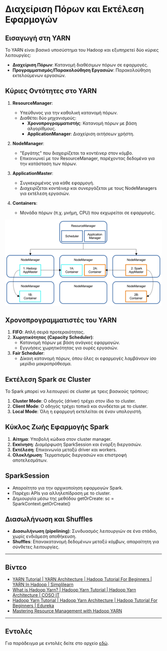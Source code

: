 # Διαχείριση Πόρων και Εκτέλεση Εφαρμογών

## Εισαγωγή στη YARN
Το YARN είναι βασικό υποσύστημα του Hadoop και εξυπηρετεί δύο κύριες λειτουργίες:
- **Διαχείριση Πόρων**: Κατανομή διαθέσιμων πόρων σε εφαρμογές.
- **Προγραμματισμός/Παρακολούθηση Εργασιών**: Παρακολούθηση εκτελούμενων εργασιών.

## Κύριες Οντότητες στο YARN
1. **ResourceManager**:
   - Υπεύθυνος για την καθολική κατανομή πόρων.
   - Διαθέτει δύο μηχανισμούς: 
     - **Χρονοπρογραμματιστής**: Κατανομή πόρων με βάση αλγορίθμους.
     - **ApplicationManager**: Διαχείριση αιτήσεων χρήστη.

2. **NodeManager**:
   - "Εργάτης" που διαχειρίζεται τα κοντέινερ στον κόμβο.
   - Επικοινωνεί με τον ResourceManager, παρέχοντας δεδομένα για την κατάσταση των πόρων.

3. **ApplicationMaster**:
   - Συγκεκριμένος για κάθε εφαρμογή.
   - Διαχειρίζεται κοντέινερ και συνεργάζεται με τους NodeManagers για εκτέλεση εργασιών.

4. **Containers**:
   - Μονάδα πόρων (π.χ. μνήμη, CPU) που εκχωρείται σε εφαρμογές.

![Κύριες Οντότητες στο YARN](ontotites.png)


## Χρονοπρογραμματιστές του YARN
1. **FIFO**: Απλή σειρά προτεραιότητας.
2. **Χωρητικότητας (Capacity Scheduler)**:
   - Κατανομή πόρων με βάση ανάγκες εφαρμογών.
   - Εγγυήσεις χωρητικότητας για ουρές εργασιών.
3. **Fair Scheduler**:
   - Δίκαιη κατανομή πόρων, όπου όλες οι εφαρμογές λαμβάνουν ίσο μερίδιο μακροπρόθεσμα.

## Εκτέλεση Spark σε Cluster
Το Spark μπορεί να λειτουργεί σε cluster με τρεις βασικούς τρόπους:
1. **Cluster Mode**: Ο οδηγός (driver) τρέχει στον ίδιο το cluster.
2. **Client Mode**: Ο οδηγός τρέχει τοπικά και συνδέεται με το cluster.
3. **Local Mode**: Όλη η εφαρμογή εκτελείται σε έναν υπολογιστή.

## Κύκλος Ζωής Εφαρμογής Spark
1. **Αίτημα**: Υποβολή κώδικα στον cluster manager.
2. **Εκκίνηση**: Διαμόρφωση SparkSession και έναρξη διεργασιών.
3. **Εκτέλεση**: Επικοινωνία μεταξύ driver και workers.
4. **Ολοκλήρωση**: Τερματισμός διεργασιών και επιστροφή αποτελεσμάτων.

## SparkSession
- Απαραίτητο για την αρχικοποίηση εφαρμογών Spark.
- Παρέχει APIs για αλληλεπίδραση με το cluster.
- Δημιουργία μέσω της μεθόδου getOrCreate: sc = SparkContext.getOrCreate()

## Διασωλήνωση και Shuffles
- **Διασωλήνωση (pipelining)**: Συνδυασμός λειτουργιών σε ένα στάδιο, χωρίς ενδιάμεση αποθήκευση.
- **Shuffles**: Επανακατανομή δεδομένων μεταξύ κόμβων, απαραίτητη για σύνθετες λειτουργίες.

---

## Βίντεο

- [YARN Tutorial | YARN Architecture | Hadoop Tutorial For Beginners | YARN In Hadoop | Simplilearn](https://youtu.be/KqaPMCMHH4g?si=2ku4dqU-Z3XTrsQB)    
- [What is Hadoop Yarn? | Hadoop Yarn Tutorial | Hadoop Yarn Architecture | COSO IT](https://youtu.be/ZFbkNY6Xn94?si=gOXqgcu-t4RTsMC6)   
- [Hadoop Yarn Tutorial | Hadoop Yarn Architecture | Hadoop Tutorial For Beginners | Edureka](https://youtu.be/2poZMI7it74?si=YyisFLpEgP_WxIrF)   
- [Mastering Resource Management with Hadoop YARN](https://youtu.be/d6i0vqJ6wA0?si=mip1kQu1ItbI9kWQ)   

---

## Εντολές

Για παράδειγμα με εντολές δείτε στο αρχείο [εδώ](Commands.md).
